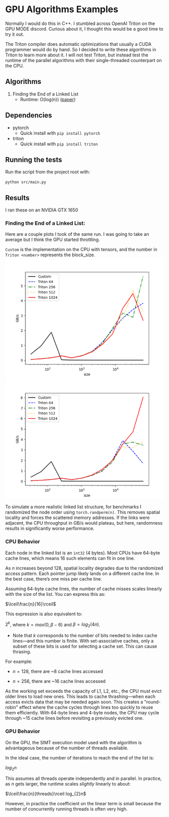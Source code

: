 # GPU Algorithms Examples
Normally I would do this in C++. I stumbled across OpenAI Triton on the GPU MODE discord. 
Curious about it, I thought this would be a good time to try it out.

The Triton compiler does automatic optimizations that usually a CUDA programmer would do by hand. So I decided to write these algorithms in Triton to learn more about it. I will not test Triton, but instead test the runtime of the parallel algorithms with their single-threaded counterpart on the CPU. 

## Algorithms
1. Finding the End of a Linked List 
    - Runtime: O(log(n)) ([paper](https://rsim.cs.illinois.edu/arch/qual_papers/systems/3.pdf))

## Dependencies
- pytorch
  - Quick install with `pip install pytorch`
- triton
  - Quick install with `pip install triton`

## Running the tests
Run the script from the project root with: 

`python src/main.py`

## Results
I ran these on an NVIDIA GTX 1650

### Finding the End of a Linked List:

  Here are a couple plots I took of the same run. I was going to take an average but I think the GPU started throttling. 
  
  `Custom` is the implementation on the CPU with tensors, and the number in `Triton <number>` represents the block_size.
  ![Finding the End of a Linked List results](images/benchmarks/fast_eof_ll/Finding%20the%20End%20of%20a%20Linked%20List%20Performance(1).png)
  ![Finding the End of a Linked List results](images/benchmarks/fast_eof_ll/Finding%20the%20End%20of%20a%20Linked%20List%20Performance(2).png)

  To simulate a more realistic linked list structure, for benchmarks I randomized the node order using `torch.randperm(n)`. This removes spatial locality and forces the scattered memory addresses. If the links were adjacent, the CPU throughput in GB/s would plateau, but here, randomness results in significantly worse performance.

### CPU Behavior
  Each node in the linked list is an `int32` (4 bytes). Most CPUs have 64-byte cache lines, which means 16 such elements can fit in one line.

  As $n$ increases beyond 128, spatial locality degrades due to the randomized access pattern. Each pointer jump likely lands on a different cache line. In the best case, there’s one miss per cache line.

  Assuming 64-byte cache lines, the number of cache misses scales linearly with the size of the list. You can express this as:

  $\lceil\frac{n}{16}\rceil$

  This expression is also equivalent to:

  $2^{k}$, where $k=max(0, \beta-6)$ and $\beta=log_{2}(4n)$. 
  
  - Note that $k$ corresponds to the number of bits needed to index cache lines&mdash;and this number is finite. With set-associative caches, only a subset of these bits is used for selecting a cache set. This can cause thrasing.
  
  For example:

  - $n=128$, there are ~8 cache lines accessed

  - $n=256$, there are ~16 cache lines accessed
  
  As the working set exceeds the capacity of L1, L2, etc., the CPU must evict older lines to load new ones. This leads to cache thrashing&mdash;when each access evicts data that may be needed again soon. This creates a "round-robin" effect where the cache cycles through lines too quickly to reuse them efficiently. With 64-byte lines and 4-byte nodes, the CPU may cycle through ~15 cache lines before revisiting a previously evicted one.

  ### GPU Behavior
  On the GPU, the SIMT execution model used with the algorithm is advantageous because of the number of threads available. 
  
  In the ideal case, the number of iterations to reach the end of the list is:

  $log_{2}n$ 
  
  This assumes all threads operate independently and in parallel. In practice, as $n$ gets larger, the runtime scales *slightly* linearly to about:
  
  $\lceil\frac{n}{threads}\rceil log_{2}n$ 
   
  However, in practice the coefficient on the linear term is small because the number of concurrently running threads is often very high.